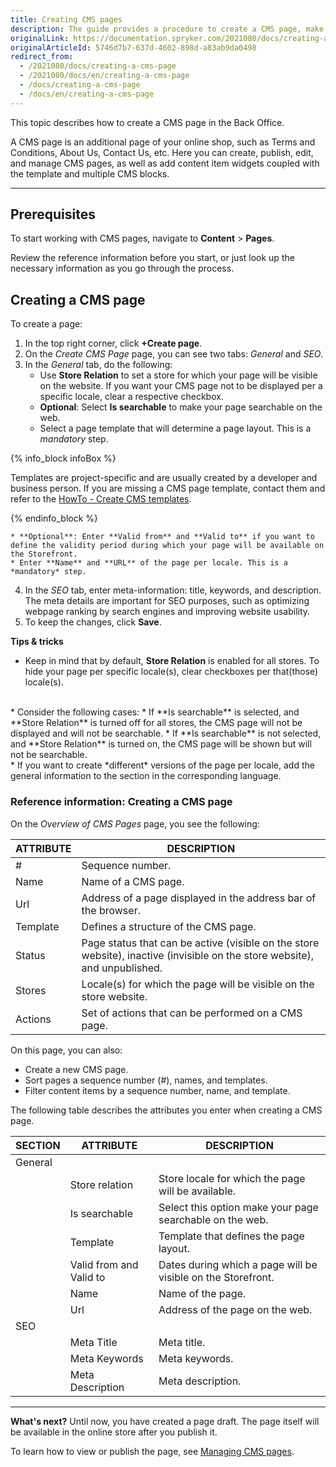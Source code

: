 ```yaml
---
title: Creating CMS pages
description: The guide provides a procedure to create a CMS page, make it searchable per store in the Back Office.
originalLink: https://documentation.spryker.com/2021080/docs/creating-a-cms-page
originalArticleId: 5746d7b7-637d-4602-898d-a83ab9da0498
redirect_from:
  - /2021080/docs/creating-a-cms-page
  - /2021080/docs/en/creating-a-cms-page
  - /docs/creating-a-cms-page
  - /docs/en/creating-a-cms-page
---
```


This topic describes how to create a CMS page in the Back Office.

A CMS page is an additional page of your online shop, such as Terms and Conditions, About Us, Contact Us, etc. Here you can create, publish, edit, and manage CMS pages, as well as add content item widgets coupled with the template and multiple CMS blocks.

---

## Prerequisites

To start working with CMS pages, navigate to **Content** > **Pages**.

Review the reference information before you start, or just look up the necessary information as you go through the process.

## Creating a CMS page

To create a page:

1. In the top right corner, click **+Create page**.
2. On the *Create CMS Page* page, you can see two tabs: *General* and *SEO*.
3. In the *General* tab, do the following:
    * Use **Store Relation** to set a store for which your page will be visible on the website. If you want your CMS page not to be displayed per a specific locale, clear a respective checkbox.
    * **Optional**: Select **Is searchable** to make your page searchable on the web.
    * Select a page template that will determine a page layout. This is a *mandatory* step.

{% info_block infoBox %}

Templates are project-specific and are usually created by a developer and business person. If you are missing a CMS page template, contact them and refer to the [HowTo - Create CMS templates](/docs/scos/dev/tutorials-and-howtos/{{page.version}}/howtos/feature-howtos/cms/howto-create-cms-templates.html#cms-page-template).

{% endinfo_block %}

    * **Optional**: Enter **Valid from** and **Valid to** if you want to define the validity period during which your page will be available on the Storefront.
    * Enter **Name** and **URL** of the page per locale. This is a *mandatory* step.

4. In the *SEO* tab, enter meta-information: title, keywords, and description. The meta details are important for SEO purposes, such as optimizing webpage ranking by search engines and improving website usability.
5. To keep the changes, click **Save**.

**Tips & tricks**

* Keep in mind that by default, **Store Relation** is enabled for all stores. To hide your page per specific locale(s), clear checkboxes per that(those) locale(s).
</br>
* Consider the following cases:
    * If **Is searchable** is selected, and **Store Relation** is turned off for all stores, the CMS page will not be displayed and will not be searchable.
    * If **Is searchable** is not selected, and **Store Relation** is turned on, the CMS page will be shown but will not be searchable.
 </br>
 * If you want to create *different* versions of the page per locale, add the general information to the section in the corresponding language.

### Reference information: Creating a CMS page

On the *Overview of CMS Pages* page, you see the following:

| ATTRIBUTE | DESCRIPTION |
| --- | --- |
| # | Sequence number. |
| Name | Name of a CMS page. |
| Url | Address of a page displayed in the address bar of the browser. |
| Template | Defines a structure of the CMS page. |
| Status | Page status that can be active (visible on the store website), inactive (invisible on the store website), and unpublished. |
| Stores | Locale(s) for which the page will be visible on the store website. |
| Actions | Set of actions that can be performed on a CMS page. |

On this page, you can also:

* Create a new CMS page.
* Sort pages a sequence number (#), names, and templates.
* Filter content items by a sequence number, name, and template.

The following table describes the attributes you enter when creating a CMS page.

| SECTION | ATTRIBUTE |  DESCRIPTION |
| --- | --- | --- |
| General |  |  |
| | Store relation |  Store locale for which the page will be available. |
| | Is searchable | Select this option make your page searchable on the web. |
| | Template | Template that defines the page layout.  |
| | Valid from and Valid to | Dates during which a page will be visible on the Storefront. |
| | Name | Name of the page. |
| | Url | Address of the page on the web. |
| SEO | | |
|  | Meta Title | Meta title. |
|  | Meta Keywords  | Meta keywords.  |
|  | Meta Description | Meta description. |

---

**What's next?**
Until now, you have created a page draft. The page itself will be available in the online store after you publish it.

To learn how to view or publish the page, see [Managing CMS pages](/docs/scos/user/back-office-user-guides/{{page.version}}/content/pages/managing-cms-pages.html).
